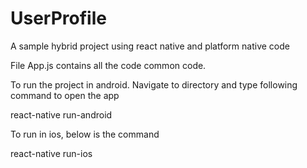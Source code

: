 # UserProfile
A sample hybrid project using react native and platform native code

File App.js contains all the code common code.

To run the project in android. Navigate to directory and type following command to open the app

react-native run-android


To run in ios, below is the command

react-native run-ios
